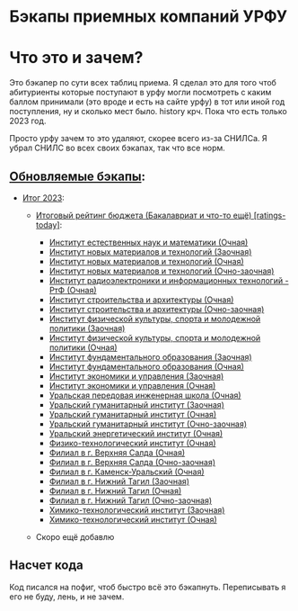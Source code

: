 
# Бэкапы приемных компаний УРФУ

# Что это и зачем?

Это бэкапер по сути всех таблиц приема. Я сделал это для того чтоб абитуриенты которые поступают в урфу могли посмотреть с каким баллом принимали (это вроде и есть на сайте урфу) в тот или иной год поступления, ну и сколько мест было. history крч. Пока что есть только 2023 год.

Просто урфу зачем то это удаляют, скорее всего из-за СНИЛСа. Я убрал СНИЛС во всех своих бэкапах, так что все норм.

## [Обновляемые бэкапы](https://github.com/ve3xone/urfu-backup-company/tree/history):

- [Итог 2023](https://github.com/ve3xone/urfu-backup-company/tree/history/itog_2023):

    - [Итоговый рейтинг бюджета (Бакалавриат и что-то ещё) [ratings-today]](https://github.com/ve3xone/urfu-backup-company/tree/history/itog_2023/ratings-today/03-08-2023/HTML):

        - [Институт естественных наук и математики (Очная)](https://ve3xone.github.io/urfu-backup-company/itog_2023/ratings-today/03-08-2023/HTML/Институт%20естественных%20наук%20и%20математики__Очная__03-08-2023__18-11-18.html)
        - [Институт новых материалов и технологий (Заочная)](https://ve3xone.github.io/urfu-backup-company/itog_2023/ratings-today/03-08-2023/HTML/Институт%20новых%20материалов%20и%20технологий__Заочная__03-08-2023__18-08-52.html)
        - [Институт новых материалов и технологий (Очная)](https://ve3xone.github.io/urfu-backup-company/itog_2023/ratings-today/03-08-2023/HTML/Институт%20новых%20материалов%20и%20технологий__Очная__03-08-2023__18-11-17.html)
        - [Институт новых материалов и технологий (Очно-заочная)](https://ve3xone.github.io/urfu-backup-company/itog_2023/ratings-today/03-08-2023/HTML/Институт%20новых%20материалов%20и%20технологий__Очно-заочная__03-08-2023__18-10-50.html)
        - [Институт радиоэлектроники и информационных технологий - РтФ (Очная)](https://ve3xone.github.io/urfu-backup-company/itog_2023/ratings-today/03-08-2023/HTML/Институт%20радиоэлектроники%20и%20информационных%20технологий%20-%20РтФ__Очная__03-08-2023__18-11-18.html)
        - [Институт строительства и архитектуры (Очная)](https://ve3xone.github.io/urfu-backup-company/itog_2023/ratings-today/03-08-2023/HTML/Институт%20строительства%20и%20архитектуры__Очная__03-08-2023__18-11-18.html)
        - [Институт строительства и архитектуры (Очно-заочная)](https://ve3xone.github.io/urfu-backup-company/itog_2023/ratings-today/03-08-2023/HTML/Институт%20строительства%20и%20архитектуры__Очно-заочная__03-08-2023__18-10-50.html)
        - [Институт физической культуры, спорта и молодежной политики (Заочная)](https://ve3xone.github.io/urfu-backup-company/itog_2023/ratings-today/03-08-2023/HTML/Институт%20физической%20культуры,%20спорта%20и%20молодежной%20политики__Заочная__03-08-2023__18-08-52.html)
        - [Институт физической культуры, спорта и молодежной политики (Очная)](https://ve3xone.github.io/urfu-backup-company/itog_2023/ratings-today/03-08-2023/HTML/Институт%20физической%20культуры,%20спорта%20и%20молодежной%20политики__Очная__03-08-2023__18-11-17.html)
        - [Институт фундаментального образования (Заочная)](https://ve3xone.github.io/urfu-backup-company/itog_2023/ratings-today/03-08-2023/HTML/Институт%20фундаментального%20образования__Заочная__03-08-2023__18-08-52.html)
        - [Институт фундаментального образования (Очная)](https://ve3xone.github.io/urfu-backup-company/itog_2023/ratings-today/03-08-2023/HTML/Институт%20фундаментального%20образования__Очная__03-08-2023__18-11-18.html)
        - [Институт экономики и управления (Заочная)](https://ve3xone.github.io/urfu-backup-company/itog_2023/ratings-today/03-08-2023/HTML/Институт%20экономики%20и%20управления__Заочная__03-08-2023__18-08-52.html)
        - [Институт экономики и управления (Очная)](https://ve3xone.github.io/urfu-backup-company/itog_2023/ratings-today/03-08-2023/HTML/Институт%20экономики%20и%20управления__Очная__03-08-2023__18-11-18.html)
        - [Уральская передовая инженерная школа (Очная)](https://ve3xone.github.io/urfu-backup-company/itog_2023/ratings-today/03-08-2023/HTML/Уральская%20передовая%20инженерная%20школа__Очная__03-08-2023__18-11-18.html)
        - [Уральский гуманитарный институт (Заочная)](https://ve3xone.github.io/urfu-backup-company/itog_2023/ratings-today/03-08-2023/HTML/Уральский%20гуманитарный%20институт__Заочная__03-08-2023__18-08-52.html)
        - [Уральский гуманитарный институт (Очная)](https://ve3xone.github.io/urfu-backup-company/itog_2023/ratings-today/03-08-2023/HTML/Уральский%20гуманитарный%20институт__Очная__03-08-2023__18-11-18.html)
        - [Уральский гуманитарный институт (Очно-заочная)](https://ve3xone.github.io/urfu-backup-company/itog_2023/ratings-today/03-08-2023/HTML/Уральский%20гуманитарный%20институт__Очно-заочная__03-08-2023__18-10-50.html)
        - [Уральский энергетический институт (Очная)](https://ve3xone.github.io/urfu-backup-company/itog_2023/ratings-today/03-08-2023/HTML/Уральский%20энергетический%20институт__Очная__03-08-2023__18-11-19.html)
        - [Физико-технологический институт (Очная)](https://ve3xone.github.io/urfu-backup-company/itog_2023/ratings-today/03-08-2023/HTML/Физико-технологический%20институт__Очная__03-08-2023__18-11-18.html)
        - [Филиал в г. Верхняя Салда (Очная)](https://ve3xone.github.io/urfu-backup-company/itog_2023/ratings-today/03-08-2023/HTML/Филиал%20в%20г.%20Верхняя%20Салда__Очная__03-08-2023__18-11-18.html)
        - [Филиал в г. Верхняя Салда (Очно-заочная)](https://ve3xone.github.io/urfu-backup-company/itog_2023/ratings-today/03-08-2023/HTML/Филиал%20в%20г.%20Верхняя%20Салда__Очно-заочная__03-08-2023__18-10-50.html)
        - [Филиал в г. Каменск-Уральский (Очная)](https://ve3xone.github.io/urfu-backup-company/itog_2023/ratings-today/03-08-2023/HTML/Филиал%20в%20г.%20Каменск-Уральский__Очная__03-08-2023__18-11-18.html)
        - [Филиал в г. Нижний Тагил (Заочная)](https://ve3xone.github.io/urfu-backup-company/itog_2023/ratings-today/03-08-2023/HTML/Филиал%20в%20г.%20Нижний%20Тагил__Заочная__03-08-2023__18-08-52.html)
        - [Филиал в г. Нижний Тагил (Очная)](https://ve3xone.github.io/urfu-backup-company/itog_2023/ratings-today/03-08-2023/HTML/Филиал%20в%20г.%20Нижний%20Тагил__Очная__03-08-2023__18-11-17.html)
        - [Филиал в г. Нижний Тагил (Очно-заочная)](https://ve3xone.github.io/urfu-backup-company/itog_2023/ratings-today/03-08-2023/HTML/Филиал%20в%20г.%20Нижний%20Тагил__Очно-заочная__03-08-2023__18-10-50.html)
        - [Химико-технологический институт (Заочная)](https://ve3xone.github.io/urfu-backup-company/itog_2023/ratings-today/03-08-2023/HTML/Химико-технологический%20институт__Заочная__03-08-2023__18-08-52.html)
        - [Химико-технологический институт (Очная)](https://ve3xone.github.io/urfu-backup-company/itog_2023/ratings-today/03-08-2023/HTML/Химико-технологический%20институт__Очная__03-08-2023__18-11-18.html)
    - Скоро ещё добавлю

## Насчет кода

Код писался на пофиг, чтоб быстро всё это бэкапнуть. Переписывать я его не буду, лень, и не зачем.